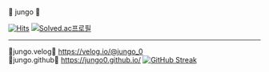 ###  

🐣 jungo 🐥

[![Hits](https://hits.seeyoufarm.com/api/count/incr/badge.svg?url=https%3A%2F%2Fgithub.com%2Fjungo0&count_bg=%23769DF9&title_bg=%233C4364&icon=github.svg&icon_color=%23FFFFFF&title=hits&edge_flat=false)](https://hits.seeyoufarm.com)
[![Solved.ac프로필](http://mazassumnida.wtf/api/mini/generate_badge?boj=jungo501)](https://solved.ac/jungo501/)

---
🍏jungo.velog🍏 https://velog.io/@jungo_0<br>
🍑jungo.github🍑 https://jungo0.github.io/
[![GitHub Streak](https://github-readme-streak-stats.herokuapp.com/?user=dkssud8150&theme=tokyonight)](https://git.io/streak-stats)
    
       
<!--  
**jungo0/jungo0** is a ✨ _special_ ✨ repository because its `README.md` (this file) appears on your GitHub profile.
   
Here are some ideas to get you started: 
 
- 🔭 I’m currently working on ...
- 🌱 I’m currently learning ...
- 👯 I’m looking to collaborate on ...
- 🤔 I’m looking for help with ...
- 💬 Ask me about ...
- 📫 How to reach me: ...
- 😄 Pronouns: ...
- ⚡ Fun fact: ... 
-->
   
